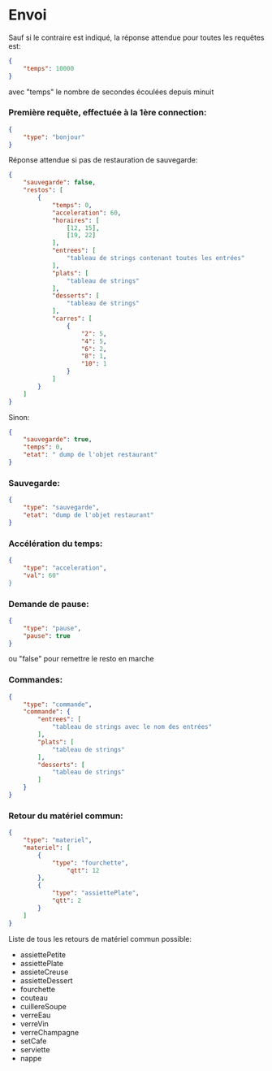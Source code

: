 # Envoi

Sauf si le contraire est indiqué, la réponse attendue pour toutes les requêtes est:
```json
{
    "temps": 10000 
}
```
avec "temps" le nombre de secondes écoulées depuis minuit

### Première requête, effectuée à la 1ère connection:
```json
{
    "type": "bonjour"
}
```
Réponse attendue si pas de restauration de sauvegarde:
```json
{
    "sauvegarde": false,
    "restos": [
        {
            "temps": 0,
            "acceleration": 60,
            "horaires": [
                [12, 15],
                [19, 22]
            ],
            "entrees": [
                "tableau de strings contenant toutes les entrées"
            ],
            "plats": [
                "tableau de strings"
            ],
            "desserts": [
                "tableau de strings"
            ],
            "carres": [
                {
                    "2": 5,
                    "4": 5,
                    "6": 2,
                    "8": 1,
                    "10": 1
                }
            ]
        }
    ]
}
```
Sinon: 
```json
{
    "sauvegarde": true,
    "temps": 0,
    "etat": " dump de l'objet restaurant"
}
```

### Sauvegarde: 
```json
{
    "type": "sauvegarde",
    "etat": "dump de l'objet restaurant"
}
```
### Accélération du temps:
```json
{
    "type": "acceleration",
    "val": 60"
}
```

### Demande de pause:
```json
{
    "type": "pause",
    "pause": true
}
```
ou "false" pour remettre le resto en marche

### Commandes:
```json
{
    "type": "commande",
    "commande": {
        "entrees": [
            "tableau de strings avec le nom des entrées"
        ],
        "plats": [
            "tableau de strings"
        ],
        "desserts": [
            "tableau de strings"
        ]
    }
}

```
### Retour du matériel commun:
```json
{
    "type": "materiel",
    "materiel": [
        {
            "type": "fourchette",
                "qtt": 12
        },
        {
            "type": "assiettePlate",
            "qtt": 2
        }
    ]
}
```
Liste de tous les retours de matériel commun possible:
* assiettePetite
* assiettePlate
* assieteCreuse
* assietteDessert
* fourchette
* couteau
* cuillereSoupe
* verreEau
* verreVin
* verreChampagne
* setCafe
* serviette
* nappe

